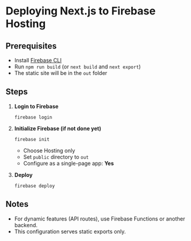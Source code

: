 # Deploying Next.js to Firebase Hosting

## Prerequisites
- Install [Firebase CLI](https://firebase.google.com/docs/cli)
- Run `npm run build` (or `next build` and `next export`)
- The static site will be in the `out` folder

## Steps
1. **Login to Firebase**
   ```
   firebase login
   ```

2. **Initialize Firebase (if not done yet)**
   ```
   firebase init
   ```
   - Choose Hosting only
   - Set `public` directory to `out`
   - Configure as a single-page app: **Yes**

3. **Deploy**
   ```
   firebase deploy
   ```

## Notes
- For dynamic features (API routes), use Firebase Functions or another backend.
- This configuration serves static exports only.